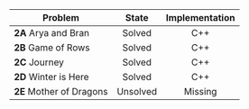 | Problem        | State           | Implementation  |
 | ------------- |:---------------:| :--------------:|		
 | **2A** Arya and Bran | Solved          | C++            |		
 | **2B** Game of Rows | Solved          | C++            |	
 | **2C** Journey | Solved          | C++            |		 
 | **2D** Winter is Here | Solved          | C++            
 | **2E** Mother of Dragons | Unsolved          | Missing            |
